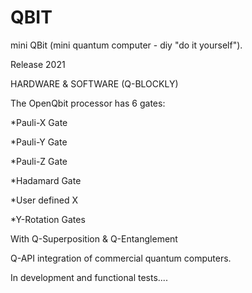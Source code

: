 # QBIT

 mini QBit (mini quantum computer - diy "do it yourself").

Release 2021

HARDWARE & SOFTWARE (Q-BLOCKLY)

The OpenQbit processor has 6 gates:


*Pauli-X Gate

*Pauli-Y Gate

*Pauli-Z Gate

*Hadamard Gate

*User defined X

*Y-Rotation Gates


With Q-Superposition & Q-Entanglement



Q-API integration of commercial quantum computers.


In development and functional tests....
